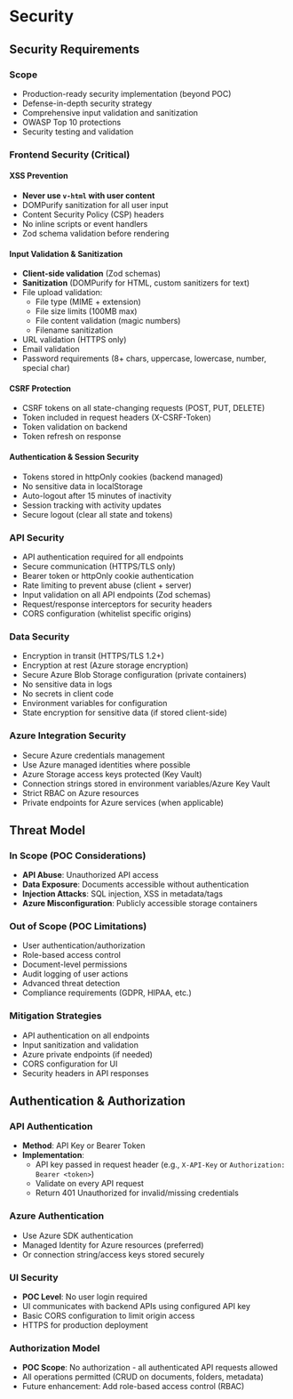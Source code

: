 # Security

## Security Requirements

### Scope
- Production-ready security implementation (beyond POC)
- Defense-in-depth security strategy
- Comprehensive input validation and sanitization
- OWASP Top 10 protections
- Security testing and validation

### Frontend Security (Critical)

#### XSS Prevention
- **Never use `v-html` with user content**
- DOMPurify sanitization for all user input
- Content Security Policy (CSP) headers
- No inline scripts or event handlers
- Zod schema validation before rendering

#### Input Validation & Sanitization
- **Client-side validation** (Zod schemas)
- **Sanitization** (DOMPurify for HTML, custom sanitizers for text)
- File upload validation:
  - File type (MIME + extension)
  - File size limits (100MB max)
  - File content validation (magic numbers)
  - Filename sanitization
- URL validation (HTTPS only)
- Email validation
- Password requirements (8+ chars, uppercase, lowercase, number, special char)

#### CSRF Protection
- CSRF tokens on all state-changing requests (POST, PUT, DELETE)
- Token included in request headers (X-CSRF-Token)
- Token validation on backend
- Token refresh on response

#### Authentication & Session Security
- Tokens stored in httpOnly cookies (backend managed)
- No sensitive data in localStorage
- Auto-logout after 15 minutes of inactivity
- Session tracking with activity updates
- Secure logout (clear all state and tokens)

### API Security
- API authentication required for all endpoints
- Secure communication (HTTPS/TLS only)
- Bearer token or httpOnly cookie authentication
- Rate limiting to prevent abuse (client + server)
- Input validation on all API endpoints (Zod schemas)
- Request/response interceptors for security headers
- CORS configuration (whitelist specific origins)

### Data Security
- Encryption in transit (HTTPS/TLS 1.2+)
- Encryption at rest (Azure storage encryption)
- Secure Azure Blob Storage configuration (private containers)
- No sensitive data in logs
- No secrets in client code
- Environment variables for configuration
- State encryption for sensitive data (if stored client-side)

### Azure Integration Security
- Secure Azure credentials management
- Use Azure managed identities where possible
- Azure Storage access keys protected (Key Vault)
- Connection strings stored in environment variables/Azure Key Vault
- Strict RBAC on Azure resources
- Private endpoints for Azure services (when applicable)

## Threat Model

### In Scope (POC Considerations)
- **API Abuse**: Unauthorized API access
- **Data Exposure**: Documents accessible without authentication
- **Injection Attacks**: SQL injection, XSS in metadata/tags
- **Azure Misconfiguration**: Publicly accessible storage containers

### Out of Scope (POC Limitations)
- User authentication/authorization
- Role-based access control
- Document-level permissions
- Audit logging of user actions
- Advanced threat detection
- Compliance requirements (GDPR, HIPAA, etc.)

### Mitigation Strategies
- API authentication on all endpoints
- Input sanitization and validation
- Azure private endpoints (if needed)
- CORS configuration for UI
- Security headers in API responses

## Authentication & Authorization

### API Authentication
- **Method**: API Key or Bearer Token
- **Implementation**:
  - API key passed in request header (e.g., `X-API-Key` or `Authorization: Bearer <token>`)
  - Validate on every API request
  - Return 401 Unauthorized for invalid/missing credentials

### Azure Authentication
- Use Azure SDK authentication
- Managed Identity for Azure resources (preferred)
- Or connection string/access keys stored securely

### UI Security
- **POC Level**: No user login required
- UI communicates with backend APIs using configured API key
- Basic CORS configuration to limit origin access
- HTTPS for production deployment

### Authorization Model
- **POC Scope**: No authorization - all authenticated API requests allowed
- All operations permitted (CRUD on documents, folders, metadata)
- Future enhancement: Add role-based access control (RBAC)
